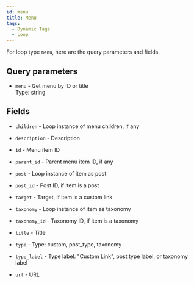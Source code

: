 ```yaml
---
id: menu
title: Menu
tags:
  - Dynamic Tags
  - Loop
---
```

For loop type `menu`, here are the query parameters and fields.

## Query parameters

- `menu` - Get menu by ID or title  
    Type: string  
    

## Fields

- `children` - Loop instance of menu children, if any  
    
- `description` - Description  
    
- `id` - Menu item ID  
    
- `parent_id` - Parent menu item ID, if any  
    
- `post` - Loop instance of item as post  
    
- `post_id` - Post ID, if item is a post  
    
- `target` - Target, if item is a custom link  
    
- `taxonomy` - Loop instance of item as taxonomy  
    
- `taxonomy_id` - Taxonomy ID, if item is a taxonomy  
    
- `title` - Title  
    
- `type` - Type: custom, post_type, taxonomy  
    
- `type_label` - Type label: "Custom Link", post type label, or taxonomy label  
    
- `url` - URL